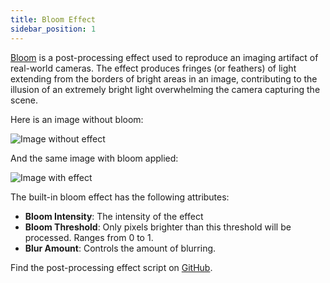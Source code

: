 ```yaml
---
title: Bloom Effect
sidebar_position: 1
---
```


[Bloom][1] is a post-processing effect used to reproduce an imaging artifact of real-world cameras. The effect produces fringes (or feathers) of light extending from the borders of bright areas in an image, contributing to the illusion of an extremely bright light overwhelming the camera capturing the scene.

Here is an image without bloom:

![Image without effect](/images/user-manual/graphics/posteffects/without-effects.png)

And the same image with bloom applied:

![Image with effect](/images/user-manual/graphics/posteffects/with-bloom.png)

The built-in bloom effect has the following attributes:

* **Bloom Intensity**: The intensity of the effect
* **Bloom Threshold**: Only pixels brighter than this threshold will be processed. Ranges from 0 to 1.
* **Blur Amount**: Controls the amount of blurring.

Find the post-processing effect script on [GitHub][4].

[1]: https://en.wikipedia.org/wiki/Bloom_(shader_effect)
[4]: https://github.com/playcanvas/engine/blob/main/scripts/posteffects/posteffect-bloom.js
